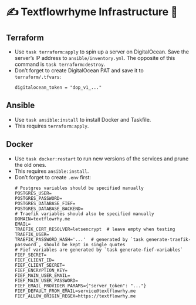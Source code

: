 # ✍️ Textflowrhyme Infrastructure 🐳

## Terraform

- Use `task terraform:apply` to spin up a server on DigitalOcean. Save the server’s IP address to `ansible/inventory.yml`. The opposite of this command is `task terraform:destroy`.
- Don’t forget to create DigitalOcean PAT and save it to `terraform/.tfvars`:
  ```
  digitalocean_token = "dop_v1_..."
  ```

## Ansible

- Use `task ansible:install` to install Docker and Taskfile.
- This requires `terraform:apply`.


## Docker

- Use `task docker:restart` to run new versions of the services and prune the old ones.
- This requires `ansible:install`.
- Don’t forget to create `.env` first:
  ```
  # Postgres variables should be specified manually
  POSTGRES_USER=
  POSTGRES_PASSWORD=
  POSTGRES_DATABASE_FIEF=
  POSTGRES_DATABASE_BACKEND=
  # Traefik variables should also be specified manually
  DOMAIN=textflowrhy.me
  EMAIL=
  TRAEFIK_CERT_RESOLVER=letsencrypt  # leave empty when testing
  TRAEFIK_USER=
  TRAEFIK_PASSWORD_HASH='...'  # generated by `task generate-traefik-password`, should be kept in single quotes
  # Fief variables are generated by `task generate-fief-variables`
  FIEF_SECRET=
  FIEF_CLIENT_ID=
  FIEF_CLIENT_SECRET=
  FIEF_ENCRYPTION_KEY=
  FIEF_MAIN_USER_EMAIL=
  FIEF_MAIN_USER_PASSWORD=
  FIEF_EMAIL_PROVIDER_PARAMS={"server_token": "..."}
  FIEF_DEFAULT_FROM_EMAIL=service@textflowrhy.me
  FIEF_ALLOW_ORIGIN_REGEX=https://textflowrhy.me
  ```
